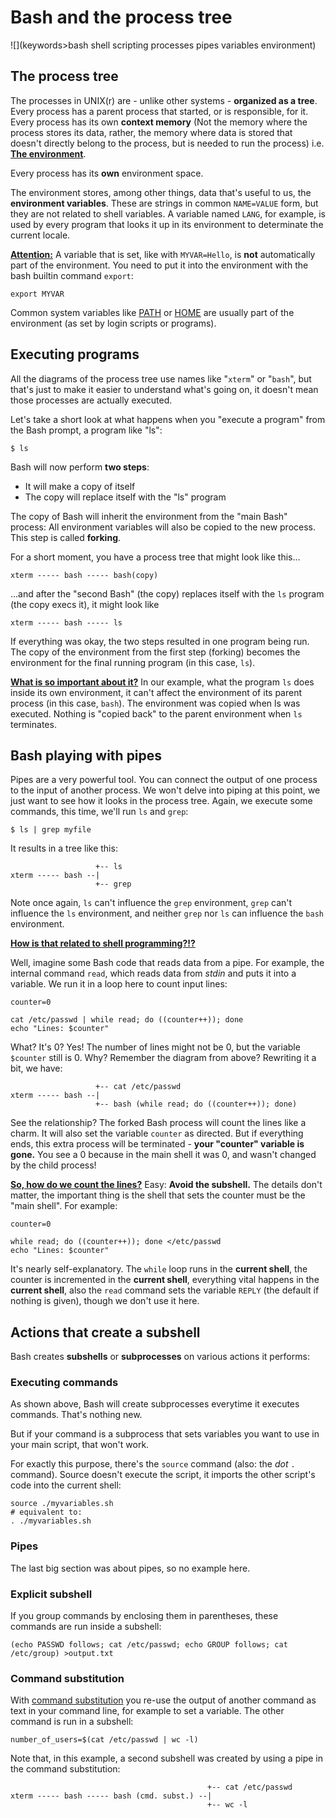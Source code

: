 # Bash and the process tree

![](keywords>bash shell scripting processes pipes variables environment)

## The process tree

The processes in UNIX(r) are - unlike other systems - **organized as a
tree**. Every process has a parent process that started, or is
responsible, for it. Every process has its own **context memory** (Not
the memory where the process stores its data, rather, the memory where
data is stored that doesn't directly belong to the process, but is
needed to run the process) i.e. <u>**The environment**</u>.

Every process has its **own** environment space.

The environment stores, among other things, data that's useful to us,
the **environment variables**. These are strings in common `NAME=VALUE`
form, but they are not related to shell variables. A variable named
`LANG`, for example, is used by every program that looks it up in its
environment to determinate the current locale.

**<u>Attention:</u>** A variable that is set, like with `MYVAR=Hello`,
is **not** automatically part of the environment. You need to put it
into the environment with the bash builtin command `export`:

    export MYVAR

Common system variables like [PATH](syntax/shellvars.md#PATH) or
[HOME](syntax/shellvars.md#HOME) are usually part of the environment (as
set by login scripts or programs).

## Executing programs

All the diagrams of the process tree use names like "`xterm`" or
"`bash`", but that's just to make it easier to understand what's going
on, it doesn't mean those processes are actually executed.

Let's take a short look at what happens when you "execute a program"
from the Bash prompt, a program like "ls":

    $ ls

Bash will now perform **two steps**:

- It will make a copy of itself
- The copy will replace itself with the "ls" program

The copy of Bash will inherit the environment from the "main Bash"
process: All environment variables will also be copied to the new
process. This step is called **forking**.

For a short moment, you have a process tree that might look like this...

    xterm ----- bash ----- bash(copy)

...and after the "second Bash" (the copy) replaces itself with the `ls`
program (the copy execs it), it might look like

    xterm ----- bash ----- ls

If everything was okay, the two steps resulted in one program being run.
The copy of the environment from the first step (forking) becomes the
environment for the final running program (in this case, `ls`).

<u>**What is so important about it?**</u> In our example, what the
program `ls` does inside its own environment, it can't affect the
environment of its parent process (in this case, `bash`). The
environment was copied when ls was executed. Nothing is "copied back" to
the parent environment when `ls` terminates.

## Bash playing with pipes

Pipes are a very powerful tool. You can connect the output of one
process to the input of another process. We won't delve into piping at
this point, we just want to see how it looks in the process tree. Again,
we execute some commands, this time, we'll run `ls` and `grep`:

    $ ls | grep myfile

It results in a tree like this:

                       +-- ls
    xterm ----- bash --|
                       +-- grep

Note once again, `ls` can't influence the `grep` environment, `grep`
can't influence the `ls` environment, and neither `grep` nor `ls` can
influence the `bash` environment.

<u>**How is that related to shell programming?!?**</u>

Well, imagine some Bash code that reads data from a pipe. For example,
the internal command `read`, which reads data from *stdin* and puts it
into a variable. We run it in a loop here to count input lines:

    counter=0

    cat /etc/passwd | while read; do ((counter++)); done
    echo "Lines: $counter"

What? It's 0? Yes! The number of lines might not be 0, but the variable
`$counter` still is 0. Why? Remember the diagram from above? Rewriting
it a bit, we have:

                       +-- cat /etc/passwd
    xterm ----- bash --|
                       +-- bash (while read; do ((counter++)); done)

See the relationship? The forked Bash process will count the lines like
a charm. It will also set the variable `counter` as directed. But if
everything ends, this extra process will be terminated - **your
"counter" variable is gone.** You see a 0 because in the main shell it
was 0, and wasn't changed by the child process!

<u>**So, how do we count the lines?**</u> Easy: **Avoid the subshell.**
The details don't matter, the important thing is the shell that sets the
counter must be the "main shell". For example:

    counter=0

    while read; do ((counter++)); done </etc/passwd
    echo "Lines: $counter"

It's nearly self-explanatory. The `while` loop runs in the **current
shell**, the counter is incremented in the **current shell**, everything
vital happens in the **current shell**, also the `read` command sets the
variable `REPLY` (the default if nothing is given), though we don't use
it here.

## Actions that create a subshell

Bash creates **subshells** or **subprocesses** on various actions it
performs:

### Executing commands

As shown above, Bash will create subprocesses everytime it executes
commands. That's nothing new.

But if your command is a subprocess that sets variables you want to use
in your main script, that won't work.

For exactly this purpose, there's the `source` command (also: the *dot*
`.` command). Source doesn't execute the script, it imports the other
script's code into the current shell:

    source ./myvariables.sh
    # equivalent to:
    . ./myvariables.sh

### Pipes

The last big section was about pipes, so no example here.

### Explicit subshell

If you group commands by enclosing them in parentheses, these commands
are run inside a subshell:

    (echo PASSWD follows; cat /etc/passwd; echo GROUP follows; cat /etc/group) >output.txt

### Command substitution

With [command substitution](syntax/expansion/cmdsubst.md) you re-use the
output of another command as text in your command line, for example to
set a variable. The other command is run in a subshell:

    number_of_users=$(cat /etc/passwd | wc -l)

Note that, in this example, a second subshell was created by using a
pipe in the command substitution:

                                                +-- cat /etc/passwd
    xterm ----- bash ----- bash (cmd. subst.) --|
                                                +-- wc -l
